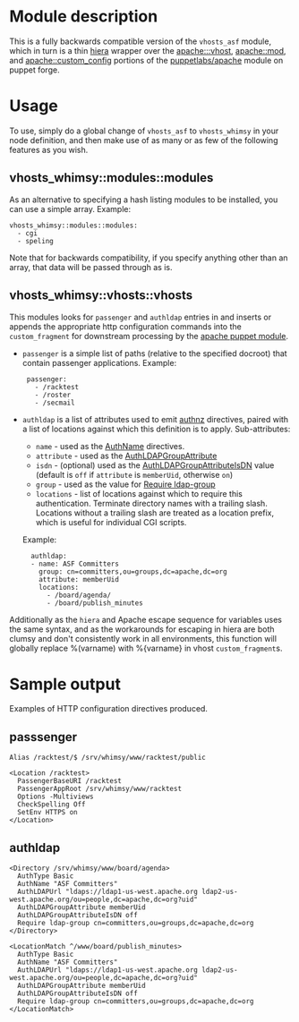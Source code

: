 Module description
==================

This is a fully backwards compatible version of the `vhosts_asf` module, which
in turn is a thin [hiera](http://docs.puppetlabs.com/hiera/latest/) wrapper
over the
[apache:::vhost](https://forge.puppetlabs.com/puppetlabs/apache#define-apachevhost),
[apache::mod](https://forge.puppetlabs.com/puppetlabs/apache#installing-arbitrary-modules),
and
[apache::custom_config](https://forge.puppetlabs.com/puppetlabs/apache#define-apachecustom_config)
portions of the 
[puppetlabs/apache](https://forge.puppetlabs.com/puppetlabs/apache)
module on puppet forge.

Usage
=====

To use, simply do a global change of `vhosts_asf` to `vhosts_whimsy` in your
node definition, and then make use of as many or as few of the following
features as you wish.

vhosts_whimsy::modules::modules
--------------------------------

As an alternative to specifying a hash listing modules to be installed, you can
use a simple array.  Example:

    vhosts_whimsy::modules::modules:
      - cgi
      - speling
      
Note that for backwards compatibility, if you specify anything other than an
array, that data will be passed through as is.
      
vhosts_whimsy::vhosts::vhosts
-----------------------------

This modules looks for `passenger` and `authldap` entries in and inserts or
appends the appropriate http configuration commands into the `custom_fragment`
for downstream processing by the [apache puppet
module](https://forge.puppetlabs.com/puppetlabs/apache#custom_fragment-1).

 * `passenger` is a simple list of paths (relative to the specified docroot)
   that contain passenger applications.  Example:
 
        passenger:
          - /racktest
          - /roster
          - /secmail
          
* `authldap` is a list of attributes used to emit
  [authnz](https://httpd.apache.org/docs/2.2/mod/mod_authnz_ldap.html)
  directives, paired with a list of locations against which this definition is
  to apply.  Sub-attributes:

    * `name` - used as the
      [AuthName](https://httpd.apache.org/docs/2.4/mod/mod_authn_core.html#authname)
      directives.
    * `attribute` - used as the
      [AuthLDAPGroupAttribute](https://httpd.apache.org/docs/2.4/mod/mod_authnz_ldap.html#authldapgroupattribute)
    * `isdn` - (optional) used as the
      [AuthLDAPGroupAttributeIsDN](https://httpd.apache.org/docs/2.4/mod/mod_authnz_ldap.html#authldapgroupattributeisdn)
      value (default is `off` if `attribute` is `memberUid`, otherwise `on`)
    * `group` - used as the value for [Require
      ldap-group](https://httpd.apache.org/docs/2.4/mod/mod_authnz_ldap.html#reqgroup)
    * `locations` - list of locations against which to require this
      authentication.  Terminate directory names with a trailing slash.
      Locations without a trailing slash are treated as a location prefix,
      which is useful for individual CGI scripts.

  Example:

        authldap:
        - name: ASF Committers
          group: cn=committers,ou=groups,dc=apache,dc=org
          attribute: memberUid
          locations:
            - /board/agenda/
            - /board/publish_minutes

Additionally as the `hiera` and Apache escape sequence for variables uses the
same syntax, and as the workarounds for escaping in hiera are both clumsy and
don't consistently work in all environments, this function will globally
replace %(varname) with %{varname} in vhost `custom_fragment`s.

Sample output
=============

Examples of HTTP configuration directives produced.

passsenger
----------

    Alias /racktest/$ /srv/whimsy/www/racktest/public

    <Location /racktest>
      PassengerBaseURI /racktest
      PassengerAppRoot /srv/whimsy/www/racktest
      Options -Multiviews
      CheckSpelling Off
      SetEnv HTTPS on
    </Location>

authldap
--------

    <Directory /srv/whimsy/www/board/agenda>
      AuthType Basic
      AuthName "ASF Committers"
      AuthLDAPUrl "ldaps://ldap1-us-west.apache.org ldap2-us-west.apache.org/ou=people,dc=apache,dc=org?uid"
      AuthLDAPGroupAttribute memberUid
      AuthLDAPGroupAttributeIsDN off
      Require ldap-group cn=committers,ou=groups,dc=apache,dc=org
    </Directory>

    <LocationMatch ^/www/board/publish_minutes>
      AuthType Basic
      AuthName "ASF Committers"
      AuthLDAPUrl "ldaps://ldap1-us-west.apache.org ldap2-us-west.apache.org/ou=people,dc=apache,dc=org?uid"
      AuthLDAPGroupAttribute memberUid
      AuthLDAPGroupAttributeIsDN off
      Require ldap-group cn=committers,ou=groups,dc=apache,dc=org
    </LocationMatch>
